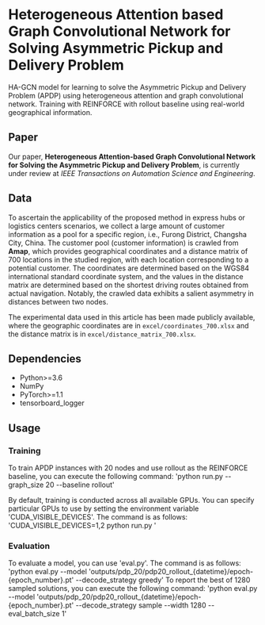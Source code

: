 #  Heterogeneous Attention based Graph Convolutional Network for Solving Asymmetric Pickup and Delivery Problem
HA-GCN model for learning to solve the Asymmetric Pickup and Delivery Problem (APDP) using heterogeneous attention and graph convolutional network. Training with REINFORCE with rollout baseline using real-world geographical information.

## Paper
Our paper, **Heterogeneous Attention-based Graph Convolutional Network for Solving the Asymmetric Pickup and Delivery Problem**, is currently under review at *IEEE Transactions on Automation Science and Engineering*.

## Data
To ascertain the applicability of the proposed method in express hubs or logistics centers scenarios, we collect a large amount of customer information as a pool for a specific region, i.e., Furong District, Changsha City, China. The customer pool (customer information) is crawled from **Amap**, which provides geographical coordinates and a distance matrix of 700 locations in the studied region, with each location corresponding to a potential customer. The coordinates are determined based on the WGS84 international standard coordinate system, and the values in the distance matrix are determined based on the shortest driving routes obtained from actual navigation. Notably, the crawled data exhibits a salient asymmetry in distances between two nodes. 

The experimental data used in this article has been made publicly available, where the geographic coordinates are in `excel/coordinates_700.xlsx` and the distance matrix is in `excel/distance_matrix_700.xlsx`.

## Dependencies
* Python>=3.6
* NumPy
* PyTorch>=1.1
* tensorboard_logger

## Usage
### Training
To train APDP instances with 20 nodes and use rollout as the REINFORCE baseline, you can execute the following command:
'python run.py --graph_size 20 --baseline rollout'

By default, training is conducted across all available GPUs. You can specify particular GPUs to use by setting the environment variable 'CUDA_VISIBLE_DEVICES'. The command is as follows:
'CUDA_VISIBLE_DEVICES=1,2 python run.py '

### Evaluation
To evaluate a model, you can use 'eval.py'. The command is as follows:
'python eval.py --model 'outputs/pdp_20/pdp20_rollout_{datetime}/epoch-{epoch_number}.pt' --decode_strategy greedy'
To report the best of 1280 sampled solutions, you can execute the following command:
'python eval.py --model 'outputs/pdp_20/pdp20_rollout_{datetime}/epoch-{epoch_number}.pt' --decode_strategy sample --width 1280 --eval_batch_size 1'

 
